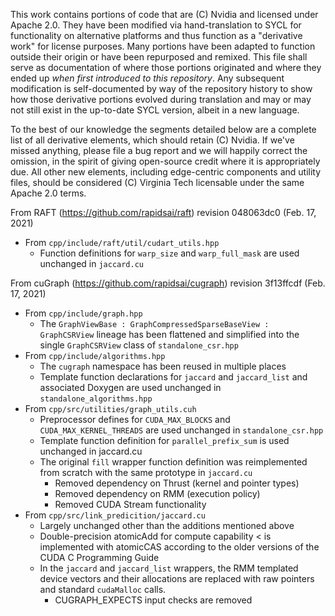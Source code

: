 This work contains portions of code that are (C) Nvidia and licensed under Apache 2.0.
They have been modified via hand-translation to SYCL for functionality on alternative platforms and thus function as a "derivative work" for license purposes.
Many portions have been adapted to function outside their origin or have been repurposed and remixed.
This file shall serve as documentation of where those portions originated and where they ended up *when first introduced to this repository*.
Any subsequent modification is self-documented by way of the repository history to show how those derivative portions evolved during translation and may or may not still exist in the up-to-date SYCL version, albeit in a new language.


To the best of our knowledge the segments detailed below are a complete list of all derivative elements, which should retain (C) Nvidia.
If we've missed anything, please file a bug report and we will happily correct the omission, in the spirit of giving open-source credit where it is appropriately due.
All other new elements, including edge-centric components and utility files, should be considered (C) Virginia Tech licensable under the same Apache 2.0 terms.


From RAFT (https://github.com/rapidsai/raft) revision 048063dc0 (Feb. 17, 2021)
* From `cpp/include/raft/util/cudart_utils.hpp`
  * Function definitions for `warp_size` and `warp_full_mask` are used unchanged in `jaccard.cu`

From cuGraph (https://github.com/rapidsai/cugraph) revision 3f13ffcdf (Feb. 17, 2021)
* From `cpp/include/graph.hpp`
  * The `GraphViewBase : GraphCompressedSparseBaseView : GraphCSRView` lineage has been flattened and simplified into the single `GraphCSRView` class of `standalone_csr.hpp`
* From `cpp/include/algorithms.hpp`
  * The `cugraph` namespace has been reused in multiple places
  * Template function declarations for `jaccard` and `jaccard_list` and associated Doxygen are used unchanged in `standalone_algorithms.hpp`
* From `cpp/src/utilities/graph_utils.cuh`
  * Preprocessor defines for `CUDA_MAX_BLOCKS` and `CUDA_MAX_KERNEL_THREADS` are used unchanged in `standalone_csr.hpp`
  * Template function definition for `parallel_prefix_sum` is used unchanged in jaccard.cu
  * The original `fill` wrapper function definition was reimplemented from scratch with the same prototype in `jaccard.cu`
    * Removed dependency on Thrust (kernel and pointer types)
    * Removed dependency on RMM (execution policy)
    * Removed CUDA Stream functionality
* From `cpp/src/link_predicition/jaccard.cu`
  * Largely unchanged other than the additions mentioned above
  * Double-precision atomicAdd for compute capability < is implemented with atomicCAS according to the older versions of the CUDA C Programming Guide
  * In the `jaccard` and `jaccard_list` wrappers, the RMM templated device vectors and their allocations are replaced with raw pointers and standard `cudaMalloc` calls.
    * CUGRAPH_EXPECTS input checks are removed
